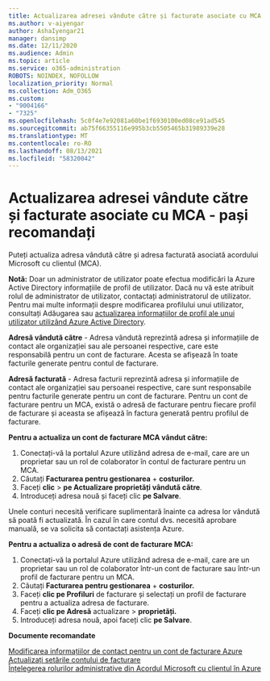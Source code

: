 ```yaml
---
title: Actualizarea adresei vândute către și facturate asociate cu MCA - pași recomandați
ms.author: v-aiyengar
author: AshaIyengar21
manager: dansimp
ms.date: 12/11/2020
ms.audience: Admin
ms.topic: article
ms.service: o365-administration
ROBOTS: NOINDEX, NOFOLLOW
localization_priority: Normal
ms.collection: Adm_O365
ms.custom:
- "9004166"
- "7325"
ms.openlocfilehash: 5c0f4e7e92081a60be1f6930100ed08ce91ad545
ms.sourcegitcommit: ab75f66355116e995b3cb5505465b31989339e28
ms.translationtype: MT
ms.contentlocale: ro-RO
ms.lasthandoff: 08/13/2021
ms.locfileid: "58320042"
---
```

# <a name="update-sold-to-and-bill-to-address-associated-to-your-mca---recommended-steps"></a>Actualizarea adresei vândute către și facturate asociate cu MCA - pași recomandați

Puteți actualiza adresa vândută către și adresa facturată asociată acordului Microsoft cu clientul (MCA). 

**Notă:** Doar un administrator de utilizator poate efectua modificări la Azure Active Directory informațiile de profil de utilizator. Dacă nu vă este atribuit rolul de administrator de utilizator, contactați administratorul de utilizator. Pentru mai multe informații despre modificarea profilului unui utilizator, consultați Adăugarea sau [actualizarea informațiilor de profil ale unui utilizator utilizând Azure Active Directory](https://docs.microsoft.com/azure/active-directory/fundamentals/active-directory-users-profile-azure-portal).

**Adresă vândută către** - Adresa vândută reprezintă adresa și informațiile de contact ale organizației sau ale persoanei respective, care este responsabilă pentru un cont de facturare. Acesta se afișează în toate facturile generate pentru contul de facturare.

**Adresă facturată** - Adresa facturii reprezintă adresa și informațiile de contact ale organizației sau persoanei respective, care sunt responsabile pentru facturile generate pentru un cont de facturare. Pentru un cont de facturare pentru un MCA, există o adresă de facturare pentru fiecare profil de facturare și aceasta se afișează în factura generată pentru profilul de facturare.

**Pentru a actualiza un cont de facturare MCA vândut către:**

1. Conectați-vă la portalul Azure utilizând adresa de e-mail, care are un proprietar sau un rol de colaborator în contul de facturare pentru un MCA.
1. Căutați **Facturarea pentru gestionarea**  +  **costurilor.**
1. Faceți **clic**  >  **pe Actualizare proprietăți vândută către**.
1. Introduceți adresa nouă și faceți clic **pe Salvare**.

Unele conturi necesită verificare suplimentară înainte ca adresa lor vândută să poată fi actualizată. În cazul în care contul dvs. necesită aprobare manuală, se va solicita să contactați asistența Azure.

**Pentru a actualiza o adresă de cont de facturare MCA:** 

1. Conectați-vă la portalul Azure utilizând adresa de e-mail, care are un proprietar sau un rol de colaborator într-un cont de facturare sau într-un profil de facturare pentru un MCA.
1. Căutați **Facturarea pentru gestionarea**  +  **costurilor.**
1. Faceți **clic pe Profiluri** de facturare și selectați un profil de facturare pentru a actualiza adresa de facturare.
1. Faceți **clic pe Adresă** actualizare  >  **proprietăți.**
1. Introduceți adresa nouă, apoi faceți clic **pe Salvare**.

**Documente recomandate**

[Modificarea informațiilor de contact pentru un cont de facturare Azure](https://docs.microsoft.com/azure/cost-management-billing/manage/change-azure-account-profile)   
[Actualizați setările contului de facturare](https://docs.microsoft.com/microsoft-store/update-microsoft-store-for-business-account-settings)  
[Înțelegerea rolurilor administrative din Acordul Microsoft cu clientul în Azure](https://docs.microsoft.com/azure/cost-management-billing/manage/understand-mca-roles)